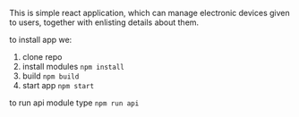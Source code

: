 This is simple react application, which can manage electronic devices given to users, together with enlisting details about them.

to install app we:
1) clone repo
2) install modules
``npm install``
3) build
``npm build``
4) start app
``npm start``

to run api module type
``npm run api``
